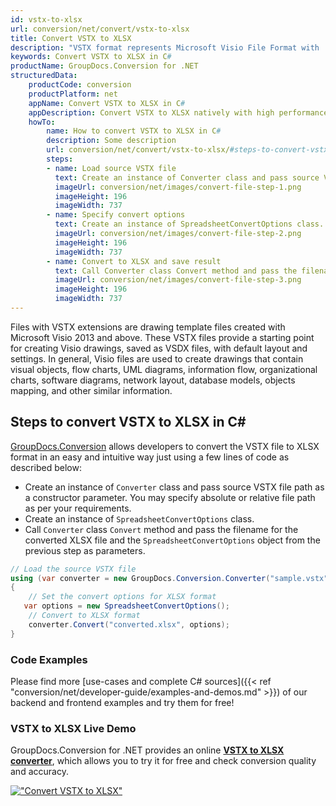 ```yaml
---
id: vstx-to-xlsx
url: conversion/net/convert/vstx-to-xlsx
title: Convert VSTX to XLSX
description: "VSTX format represents Microsoft Visio File Format with .vstx extension. Learn how to convert VSTX to XLSX file programmatically in C# language using GroupDocs.Conversion for .NET library."
keywords: Convert VSTX to XLSX in C#
productName: GroupDocs.Conversion for .NET
structuredData:
    productCode: conversion
    productPlatform: net
    appName: Convert VSTX to XLSX in C#
    appDescription: Convert VSTX to XLSX natively with high performance using C# language and server side GroupDocs.Conversion for .NET APIs, without the use of any software like Microsoft or Open Office.
    howTo:
        name: How to convert VSTX to XLSX in C# 
        description: Some description
        url: conversion/net/convert/vstx-to-xlsx/#steps-to-convert-vstx-to-xlsx-in-c
        steps:
        - name: Load source VSTX file 
          text: Create an instance of Converter class and pass source VSTX file path as a constructor parameter. You may specify absolute or relative file path as per your requirements. 
          imageUrl: conversion/net/images/convert-file-step-1.png
          imageHeight: 196
          imageWidth: 737
        - name: Specify convert options 
          text: Create an instance of SpreadsheetConvertOptions class.
          imageUrl: conversion/net/images/convert-file-step-2.png
          imageHeight: 196
          imageWidth: 737
        - name: Convert to XLSX and save result 
          text: Call Converter class Convert method and pass the filename for the converted HTML file and the SpreadsheetConvertOptions object from the previous step as parameters.
          imageUrl: conversion/net/images/convert-file-step-3.png
          imageHeight: 196
          imageWidth: 737
---
```


Files with VSTX extensions are drawing template files created with Microsoft Visio 2013 and above. These VSTX files provide a starting point for creating Visio drawings, saved as VSDX files, with default layout and settings. In general, Visio files are used to create drawings that contain visual objects, flow charts, UML diagrams, information flow, organizational charts, software diagrams, network layout, database models, objects mapping, and other similar information.

## Steps to convert VSTX to XLSX in C#

[GroupDocs.Conversion](https://products.groupdocs.com/conversion/net) allows developers to convert the VSTX file to XLSX format in an easy and intuitive way just using a few lines of code as described below:

* Create an instance of `Converter` class and pass source VSTX file path as a constructor parameter. You may specify absolute or relative file path as per your requirements. 
* Create an instance of `SpreadsheetConvertOptions` class.
* Call `Converter` class `Convert` method and pass the filename for the converted XLSX file and the `SpreadsheetConvertOptions` object from the previous step as parameters.

```csharp
// Load the source VSTX file
using (var converter = new GroupDocs.Conversion.Converter("sample.vstx"))
{
    // Set the convert options for XLSX format
   var options = new SpreadsheetConvertOptions();
    // Convert to XLSX format
    converter.Convert("converted.xlsx", options);
}
```

### Code Examples

Please find more [use-cases and complete C# sources]({{< ref "conversion/net/developer-guide/examples-and-demos.md" >}}) of our backend and frontend examples and try them for free!

### VSTX to XLSX Live Demo

GroupDocs.Conversion for .NET provides an online [**VSTX to XLSX converter**](https://products.groupdocs.app/conversion/vstx-to-xlsx), which allows you to try it for free and check conversion quality and accuracy.

[!["Convert VSTX to XLSX"](conversion/net/images/convert-to-xlsx/convert-vstx-to-xlsx.png)](https://products.groupdocs.app/conversion/vstx-to-xlsx)